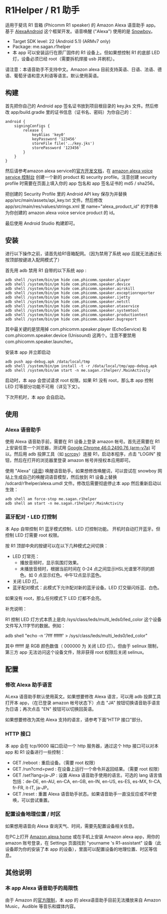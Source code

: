 

# R1Helper / R1 助手

适用于斐讯 R1 音箱 (Phicomm R1 speaker) 的 Amazon Alexa 语音助手 app。基于 [AlexaAndroid](https://github.com/willblaschko/AlexaAndroid) 这个框架开发。语音唤醒 ("Alexa") 使用的是 [Snowboy](https://snowboy.kitt.ai/)。

* Target SDK level: 22 (Android 5.1) (ARMv7 only)
* Package: me.sagan.r1helper
* 本 app 可以安装运行在原厂固件的 R1 设备上。但如果想控制 R1 的底部 LED 灯，设备必须已经 root（需要拆机焊接 usb 并刷机）。

请注意：本语音助手不支持中文。Amazon alexa 目前支持英语、日语、法语、德语、葡萄牙语和意大利语等语言。默认使用英语。

## 构建

首先把你自己的 Android app 签名证书放到项目根目录的 key.jks 文件。然后修改 app/build.gradle 里的证书信息（证书名、密码）为你自己的：

```
android {
    signingConfigs {
        release {
            keyAlias 'key0'
            keyPassword '123456'
            storeFile file('../key.jks')
            storePassword '123456'
        }
    }
}
```

然后请参考amazon alexa service的[官方开发文档](https://developer.amazon.com/en-US/docs/alexa/alexa-voice-service/get-started-with-alexa-voice-service.html)，在 [amazon alexa voice service 控制台](https://developer.amazon.com/alexa/console/avs/products) 创建一个新的 product 和 security profile。注意创建 security profile 时需要在页面上填入你的 app 包名和 app 签名证书的 md5 / sha256。

把创建的 Security Profile 里的 Android API key 保存为并替换 app/src/main/assets/api_key.txt 文件。然后修改 app/src/main/res/values/strings.xml 里 name="alexa_product_id" 的字符串为你创建的 amazon alexa voice service product 的 id。

最后使用 Android Studio 构建即可。

## 安装

进行以下操作之前，请首先给R1音箱配网。（因为禁用了系统 app 后就无法通过长按顶部按键进入配网模式了）

首先用 adb 禁用 R1 自带的以下系统 app :

```
adb shell /system/bin/pm hide com.phicomm.speaker.player
adb shell /system/bin/pm hide com.phicomm.speaker.device
adb shell /system/bin/pm hide com.phicomm.speaker.airskill
adb shell /system/bin/pm hide com.phicomm.speaker.exceptionreporter
adb shell /system/bin/pm hide com.phicomm.speaker.ijetty
adb shell /system/bin/pm hide com.phicomm.speaker.netctl
adb shell /system/bin/pm hide com.phicomm.speaker.otaservice
adb shell /system/bin/pm hide com.phicomm.speaker.systemtool
adb shell /system/bin/pm hide com.phicomm.speaker.productiontest
adb shell /system/bin/pm hide com.phicomm.speaker.bugreport
```

其中最关键的是禁用掉 com.phicomm.speaker.player (EchoService) 和 com.phicomm.speaker.device (Unisound) 这两个。注意不要禁用 com.phicomm.speaker.launcher。

安装本 app 并立即启动

```
adb push app-debug.apk /data/local/tmp
adb shell /system/bin/pm install -t -r /data/local/tmp/app-debug.apk
adb shell /system/bin/am start -n me.sagan.r1helper/.MainActivity
```

启动时，本 app 会尝试请求 root 权限。如果 R1 没有 root，那么本 app 控制 LED 灯等部分功能不可用（详见下文）。

下次开机时，本 app 会自启动。

## 使用

### Alexa 语音助手

使用 Alexa 语音助手前，需要在 R1 设备上登录 amazon 帐号。首先还需要在 R1 上安装任意一个浏览器，测试用 [Google Chrome 46.0.2490.76 (arm-v7a)](https://www.apkmirror.com/apk/google-inc/chrome/chrome-46-0-2490-76-release/chrome-46-0-2490-76-android-5-0-android-apk-download/) 可以。然后用 adb 投屏工具（如 [scrcpy](https://github.com/Genymobile/scrcpy)）连接 R1，启动本程序，点击 "LOGIN" 按钮，然后在打开的浏览器里登录 amazon 帐号并授权本应用即可。

使用 "Alexa" ([读音](https://www.youtube.com/watch?v=U9N1xpcWwD0)) 唤醒语音助手。如果想修改唤醒词，可以尝试在 snowboy 网站上生成自己的唤醒词语音模型，然后放到 R1 设备上替换 /sdcard/r1helper/alexa.umdl 文件。修改后需要彻底停止本 app 然后重新启动以生效：

```
adb shell am force-stop me.sagan.r1helper
adb shell am start -n me.sagan.r1helper/.MainActivity
```

### 蓝牙配对・LED 灯控制

本 App 自带控制 R1 蓝牙模式控制、LED 灯控制功能。  开机时自动打开蓝牙。但控制 LED 灯需要 root 权限。

按 R1 顶部中央的按键可以在以下几种模式之间切换：

* LED 灯常亮：
  * 播放音频时，显示氛围灯效果。
  * 未播放音频时，根据当前时间在 0-24 点之间显示HSL光谱里不同的颜色。如 0 点显示红色。中午12点显示蓝色。
* 关闭 LED 灯。
* 蓝牙配对模式：此模式下允许配对新的蓝牙设备。LED 灯交替闪烁蓝、白色。

如果没有 root，那么任何模式下 LED 灯都不会亮。

补充说明：

R1 控制 LED 灯方式本质上是向 /sys/class/leds/multi_leds0/led_color 这个设备文件写入11字节的数据。例如：

adb shell "echo -n '7fff ffffff' > /sys/class/leds/multi_leds0/led_color"

其中 ffffff 是 RGB 颜色数值（ 000000 为 关闭 LED 灯）。但由于 selinux 限制，第三方 app 无法访问这个设备文件，除非获得 root 权限后关闭 selinux。


## 配置

### 修改 Alexa 助手语言

ALexa 语音助手默认使用英文。如果想要修改 Alexa 语言，可以用 adb 投屏工具打开本 app，（在已登录 amazon 帐号状态下）点击 "JA" 按钮切换语音助手语言为日语；再次点击 "EN" 按钮可以切换回英语。

如果想要修改为其他 Alexa 支持的语言，请参考下面“HTTP 接口”部分。

### HTTP 接口

本 app 会在 tcp/9000 端口启动一个 http 服务器，通过这个 http 接口可以对本 app 和 R1 设备进行一些控制：

* GET /reboot : 重启设备。（需要 root 权限）
* GET /run?cmd=pwd : 在设备上运行一个命令并返回结果。（需要 root 权限）
* GET /set?lang=ja-JP : 设置 Alexa 语音助手使用的语言。可选的 lang 语言值包括：de-DE, en-AU, en-CA, en-GB, en-IN, en-US, es-ES, es-MX, fr-CA, fr-FR, it-IT, ja-JP。
* GET /reset : 重置 Alexa 语音助手状态。如果语音助手一直没反应或不听使唤，可以尝试重置。

### 配置设备地理位置 / 时区

如果想用语音向 Alexa 查询天气、时间，需要先配置设备相关信息。

在PC上打开 [Amazon alexa home](https://alexa.amazon.com/) 或在手机上安装 Amazon alexa app，用你的 amazon 账号登录，在 Settings 页面找到 "yourname 's R1-assistant" 设备（此设备即为你的安装了本 app 的设备），里面可以配置设备的地理位置、时区等信息。

## 其他说明

### 本 app Alexa 语音助手的局限性

由于 Amazon 的[官方限制](https://developer.amazon.com/ja-JP/docs/alexa/alexa-voice-service/music-service-providers.html#testing)，本 app 的 alexa语音助手目前无法播放来自 Amazon Music，Audible 等音乐和媒体内容。